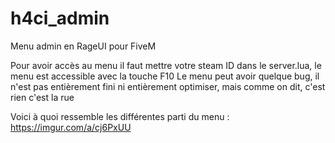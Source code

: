 # h4ci_admin
Menu admin en RageUI pour FiveM

Pour avoir accès au menu il faut mettre votre steam ID dans le server.lua, le menu est accessible avec la touche F10
Le menu peut avoir quelque bug, il n'est pas entièrement fini ni entièrement optimiser, mais comme on dit, c'est rien c'est la rue


Voici à quoi ressemble les différentes parti du menu : https://imgur.com/a/cj6PxUU
